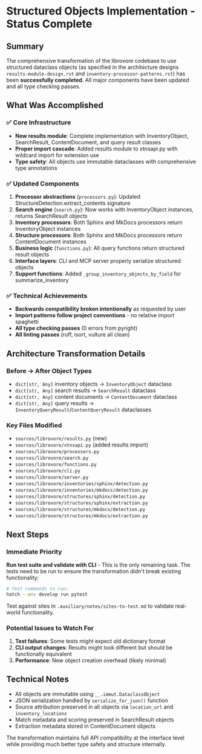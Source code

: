 # Structured Objects Implementation - Status Complete

## Summary

The comprehensive transformation of the librovore codebase to use structured dataclass objects (as specified in the architecture designs `results-module-design.rst` and `inventory-processor-patterns.rst`) has been **successfully completed**. All major components have been updated and all type checking passes.

## What Was Accomplished

### ✅ Core Infrastructure
- **New results module**: Complete implementation with InventoryObject, SearchResult, ContentDocument, and query result classes
- **Proper import cascade**: Added results module to xtnsapi.py with wildcard import for extension use
- **Type safety**: All objects use immutable dataclasses with comprehensive type annotations

### ✅ Updated Components
1. **Processor abstractions** (`processors.py`): Updated StructureDetection.extract_contents signature
2. **Search engine** (`search.py`): Now works with InventoryObject instances, returns SearchResult objects
3. **Inventory processors**: Both Sphinx and MkDocs processors return InventoryObject instances
4. **Structure processors**: Both Sphinx and MkDocs processors return ContentDocument instances
5. **Business logic** (`functions.py`): All query functions return structured result objects
6. **Interface layers**: CLI and MCP server properly serialize structured objects
7. **Support functions**: Added `_group_inventory_objects_by_field` for summarize_inventory

### ✅ Technical Achievements
- **Backwards compatibility broken intentionally** as requested by user
- **Import patterns follow project conventions** - no relative import spaghetti
- **All type checking passes** (0 errors from pyright)
- **All linting passes** (ruff, isort, vulture all clean)

## Architecture Transformation Details

### Before → After Object Types
- `dict[str, Any]` inventory objects → `InventoryObject` dataclass
- `dict[str, Any]` search results → `SearchResult` dataclass  
- `dict[str, Any]` content documents → `ContentDocument` dataclass
- `dict[str, Any]` query results → `InventoryQueryResult`/`ContentQueryResult` dataclasses

### Key Files Modified
- `sources/librovore/results.py` (new)
- `sources/librovore/xtnsapi.py` (added results import)
- `sources/librovore/processors.py`
- `sources/librovore/search.py`
- `sources/librovore/functions.py`
- `sources/librovore/cli.py`
- `sources/librovore/server.py`
- `sources/librovore/inventories/sphinx/detection.py`
- `sources/librovore/inventories/mkdocs/detection.py`
- `sources/librovore/structures/sphinx/detection.py`
- `sources/librovore/structures/sphinx/extraction.py`
- `sources/librovore/structures/mkdocs/detection.py`
- `sources/librovore/structures/mkdocs/extraction.py`

## Next Steps

### Immediate Priority
**Run test suite and validate with CLI** - This is the only remaining task. The tests need to be run to ensure the transformation didn't break existing functionality:

```bash
# Test commands to run:
hatch --env develop run pytest
```

Test against sites in `.auxiliary/notes/sites-to-test.md` to validate real-world functionality.

### Potential Issues to Watch For
1. **Test failures**: Some tests might expect old dictionary format
2. **CLI output changes**: Results might look different but should be functionally equivalent
3. **Performance**: New object creation overhead (likely minimal)

## Technical Notes

- All objects are immutable using `__.immut.DataclassObject`
- JSON serialization handled by `serialize_for_json()` function
- Source attribution preserved in all objects via `location_url` and `inventory_locations`
- Match metadata and scoring preserved in SearchResult objects
- Extraction metadata stored in ContentDocument objects

The transformation maintains full API compatibility at the interface level while providing much better type safety and structure internally.